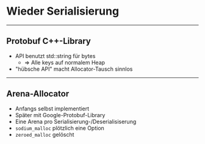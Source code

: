 <!-- sectionTitle: Wieder Serialisierung -->

# Wieder Serialisierung

---

## Protobuf C++-Library
* API benutzt std::string für bytes
  * ⇒ Alle keys auf normalem Heap
* "hübsche API" macht Allocator-Tausch sinnlos

---

## Arena-Allocator

* Anfangs selbst implementiert
* Später mit Google-Protobuf-Library
* Eine Arena pro Serialisierung-/Deserialisiserung
* `sodium_malloc` plötzlich eine Option
* `zeroed_malloc` gelöscht

